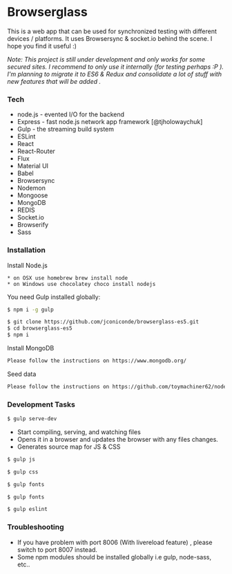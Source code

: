 # Browserglass

This is a web app that can be used for synchronized testing with different devices / platforms. It uses Browsersync & socket.io behind the scene. I hope you find it useful :)

*Note: This project is still under development and only works for some secured sites. I recommend to only use it internally (for testing perhaps :P ). I'm planning to migrate it to ES6 & Redux and consolidate a lot of stuff with new features that will be added .* 

### Tech

* node.js - evented I/O for the backend
* Express - fast node.js network app framework [@tjholowaychuk]
* Gulp - the streaming build system
* ESLint 
* React
* React-Router
* Flux
* Material UI
* Babel
* Browsersync
* Nodemon
* Mongoose
* MongoDB
* REDIS
* Socket.io
* Browserify
* Sass

### Installation

Install Node.js
```
* on OSX use homebrew brew install node
* on Windows use chocolatey choco install nodejs
```

You need Gulp installed globally:
```sh
$ npm i -g gulp
```

```sh
$ git clone https://github.com/jconiconde/browserglass-es5.git
$ cd browserglass-es5
$ npm i
```

Install MongoDB

```sh
Please follow the instructions on https://www.mongodb.org/
```

Seed data
```sh
Please follow the instructions on https://github.com/toymachiner62/node-mongo-seeds
```

### Development Tasks

```sh
$ gulp serve-dev
```
* Start compiling, serving, and watching files
* Opens it in a browser and updates the browser with any files changes.
* Generates source map for JS & CSS


```sh
$ gulp js
```
```sh
$ gulp css
```
```sh
$ gulp fonts
```
```sh
$ gulp fonts
```
```sh
$ gulp eslint
```


### Troubleshooting

* If you have problem with port 8006 (With livereload feature) , please switch to port 8007 instead.
* Some npm modules should be installed globally i.e gulp, node-sass, etc..
